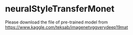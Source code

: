 # neuralStyleTransferMonet

Please download the file of pre-trained model from https://www.kaggle.com/teksab/imagenetvggverydeep19mat
